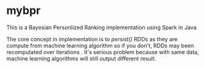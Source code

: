 # mybpr

This is a Bayesian Personlized Ranking implementation using Spark in Java

The core concept in implementation is to *persist()* RDDs as they are compute from
machine learning algorithm so if you don't, RDDs may been recomputated over iterations
. It's serious problem because with same data, machine learning algorithms will still
output different result.  
